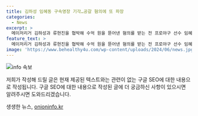 ```yaml
---
title: 김하성 임혜동 구속영장 기각…공갈 혐의에 또 파장
categories:
  - News
excerpt: >
  메이저리거 김하성과 류현진을 협박해 수억 원을 뜯어낸 혐의를 받는 전 프로야구 선수 임혜동이 구속영장 기각을 받았다. 서울중앙지법은 피의자의 방어권 보장이 필요하다며 영장을 기각했고, 지난 구속영장 기각 이후 도망이나 증거인멸 우려가 없다고 밝혔다. 이에 대해 경찰은 1월 임 씨에 대한 구속영장을 신청했으나 법원이 기각한 바 있다. 임 씨는 김 씨와의 몸싸움을 빌미로 합의금 명목으로 4억 원을 받아낸 혐의로 지난달 26일 구속영장을 신청했다.
feature_text: >
  메이저리거 김하성과 류현진을 협박해 수억 원을 뜯어낸 혐의를 받는 전 프로야구 선수 임혜동이 구속영장 기각을 받았다. 서울중앙지법은 피의자의 방어권 보장이 필요하다며 영장을 기각했고, 지난 구속영장 기각 이후 도망이나 증거인멸 우려가 없다고 밝혔다. 이에 대해 경찰은 1월 임 씨에 대한 구속영장을 신청했으나 법원이 기각한 바 있다. 임 씨는 김 씨와의 몸싸움을 빌미로 합의금 명목으로 4억 원을 받아낸 혐의로 지난달 26일 구속영장을 신청했다.
image: 'https://www.behealthy4u.com/wp-content/uploads/2024/06/news.jpg'
---
```


<p><img src="https://www.behealthy4u.com/wp-content/uploads/2024/06/news.jpg" alt="info 속보" /></p>

<p>저희가 작성해 드릴 글은 현재 제공된 텍스트와는 관련이 없는 구글 SEO에 대한 내용으로 작성됩니다. 구글 SEO에 대한 내용으로 작성된 글에 더 궁금하신 사항이 있으시면 알려주시면 도와드리겠습니다.</p>
생생한 뉴스, <a href="https://onioninfo.kr" rel="dofollow">onioninfo.kr</a>


